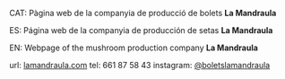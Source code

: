 CAT: Pàgina web de la companyia de producció de bolets **La Mandraula**

ES: Página web de la companyia de producción de setas **La Mandraula**

EN: Webpage of the mushroom production company **La Mandraula**

url: [lamandraula.com](lamandraula.com)
tel: 661 87 58 43
instagram: [@boletslamandraula](instagram.com/boletslamandraula)